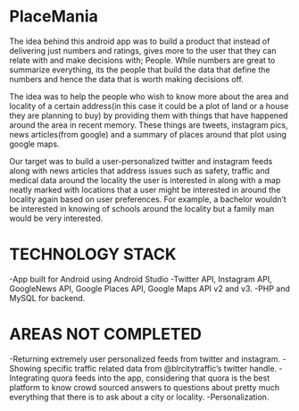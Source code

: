 # PlaceMania


The idea behind this android app was to build a product that instead of delivering just numbers and ratings, gives more to the user that they can relate with and make decisions with; People. While numbers are great to summarize everything, its the people that build the data that define the numbers and hence the data that is worth making decisions off.

The idea was to help the people who wish to know more about the area and locality of a certain address(in this case it could be a plot of land or a house they are planning to buy) by providing them with things that have happened around the area in recent memory. These things are tweets, instagram pics, news articles(from google) and a summary of places around that plot using google maps. 

Our target was to build a user-personalized twitter and instagram feeds along with news articles that address issues such as safety, traffic and medical data around the locality the user is interested in along with a map neatly marked with locations that a user might be interested in around the locality again based on user preferences. For example, a bachelor wouldn’t be interested in knowing of schools around the locality but a family man would be very interested. 


# TECHNOLOGY STACK

-App built for Android using Android Studio
-Twitter API, Instagram API, GoogleNews API, Google Places API, Google Maps API v2 and v3.
-PHP and MySQL for backend. 

# AREAS NOT COMPLETED

-Returning extremely user personalized feeds from twitter and instagram.
-Showing specific traffic related data from @blrcitytraffic’s twitter handle. 
-Integrating quora feeds into the app, considering that quora is the best platform to know crowd sourced answers to questions about pretty much everything that there is to ask about a city or locality. 
-Personalization. 
